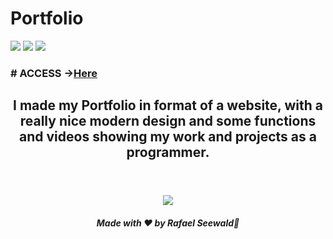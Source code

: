 # Portfolio 
 
<img src="https://img.shields.io/badge/PYTHON%20-%20darkblue"></img>
<img src="https://img.shields.io/badge/APP%20-%20darkred"></img>
<img src="https://img.shields.io/badge/TKINTER%20-%20green"></img>

<h3># ACCESS -><a href="https://rafael-seewald.github.io/Portfolio/">Here</a></h3>

<h2 align="center">I made my Portfolio in format of a website, with a really nice modern design and some functions and videos showing my work and projects as a programmer.</h2>

<h1 align="center">
</h1>

<div align="center">
  <footer>
    <br>
    <a href="https://www.instagram.com/vinyyboy_seewald/" target="_blank"><img src="https://img.shields.io/badge/LinkedIn-0077B5?style=for-the-badge&logo=linkedin&logoColor=white" target="_blank"</img></a>
    <h5> Made with ❤️ by Rafael Seewald👋</h5>
  </footer>
</div>
